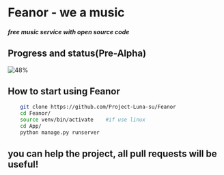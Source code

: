 # Feanor - we a music
##### free music service with open source code
## Progress and status(Pre-Alpha)
![48%](https://progress-bar.dev/48) 
## How to start using Feanor
``` bash
    git clone https://github.com/Project-Luna-su/Feanor
    cd Feanor/
    source venv/bin/activate    #if use linux
    cd App/
    python manage.py runserver 
```
## you can help the project, all pull requests will be useful!

